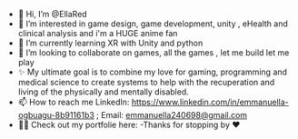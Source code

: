 - 👋 Hi, I’m @EllaRed
- 👀 I’m interested in game design, game development, unity , eHealth and clinical analysis and i'm a HUGE anime fan
- 🌱 I’m currently learning XR with Unity and python
- 💞️ I’m looking to collaborate on games, all the games , let me build let me play 
-  ✨  My ultimate goal is to combine my love for gaming, programming and medical science to create systems to help with the recuperation and living 
       of the physically and mentally disabled.
- 📫 How to reach me LinkedIn: https://www.linkedin.com/in/emmanuella-ogbuagu-8b91161b3 ; Email: emmanuella240698@gmail.com
- 🐱‍💻 Check out my portfolie here: 
-Thanks for stopping by ❤
<!---
EllaRed/EllaRed is a ✨ special ✨ repository because its `README.md` (this file) appears on your GitHub profile.
You can click the Preview link to take a look at your changes.
--->
